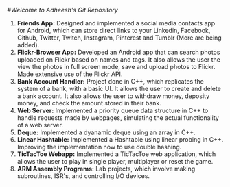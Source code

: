 #_Welcome to Adheesh's Git Repository_ 
1. __Friends App:__ Designed and implemented a social media contacts app for Android, which can store direct links to your Linkedin, Facebook, Github, Twitter, Twitch, Instagram, Pinterest and Tumblr (More are being added).
2. __Flickr-Browser App:__ Developed an Android app that can search photos uploaded on Flickr based on names and tags. It also allows the user the view the photos in full screen mode, save and upload photos to Flickr. Made extensive use of the Flickr API.
3. __Bank Account Handler:__ Project done in C++, which replicates the system of a bank, with a basic UI. It allows the user to create and delete a bank account. It also allows the user to withdraw money, deposity money, and check the amount stored in their bank.
4. __Web Server:__ Implemented a priority queue data structure in C++ to handle requests made by webpages, simulating the actual functionality of a web server. 
5. __Deque:__ Implemented a dyanamic deque using an array in C++.
6. __Linear Hashtable:__ Implemented a Hashtable using linear probing in C++. Improving the implementation now to use double hashing.
7. __TicTacToe Webapp:__ Implemented a TicTacToe web application, which allows the user to play in single player, multiplayer or reset the game.
8. __ARM Assembly Programs:__ Lab projects, which involve making subroutines, ISR's, and controlling I/O devices.

